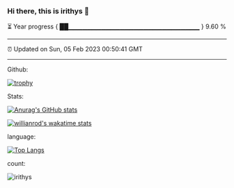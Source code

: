 ### Hi there, this is irithys 👋

⏳ Year progress { ██▁▁▁▁▁▁▁▁▁▁▁▁▁▁▁▁▁▁▁▁▁▁▁▁▁▁▁▁ } 9.60 %

---

⏰ Updated on Sun, 05 Feb 2023 00:50:41 GMT

---

Github:

[![trophy](https://github-profile-trophy.vercel.app/?username=irithys)](https://github.com/ryo-ma/github-profile-trophy)

Stats:

[![Anurag's GitHub stats](https://github-readme-stats.vercel.app/api?username=irithys&show_icons=true&theme=radical)](https://github.com/anuraghazra/github-readme-stats)

[![willianrod's wakatime stats](https://github-readme-stats.vercel.app/api/wakatime?username=irithys&show_icons=true&theme=radical)](https://github.com/anuraghazra/github-readme-stats)

language:

[![Top Langs](https://github-readme-stats.vercel.app/api/top-langs/?username=irithys&layout=compact&show_icons=true&theme=radical)](https://github.com/anuraghazra/github-readme-stats)

count:

![irithys](https://count.irithys.com/github?theme=asoul)


